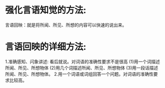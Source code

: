 # 强化言语知觉的方法:
  言语回映：就是将所闻、所见、所想的内容可以快速的说出来。

# 言语回映的详细方法: 
1.准确感知、闪象讲述: 看后就说。对词语的准确性要求不是很高
  (1)用一个词描述所闻、所见、所想物体
  (2)用几个词描述所闻、所见、所想物体
  (3)用一段话描述所闻、所见、所想物体。
2.用一个词语或词组回答一个问题。对词语的准确性要求比较高。